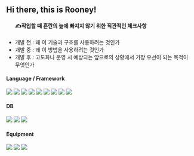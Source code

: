 <h2> Hi there, this is Rooney! </h2>
<ul>
<h4>✍️작업할 때 혼란의 늪에 빠지지 않기 위한 직관적인 체크사항 </h4>
  <li> 개발 전 : 왜 이 기술과 구조를 사용하려는 것인가 </li>
  <li> 개발 중 : 왜 이 방법을 사용하려는 것인가 </li>
  <li> 개발 후 : 고도화나 운영 시 예상되는 앞으로의 상황에서 가장 우선이 되는 목적이 무엇인가 </li>
</ul>
  
<h4> Language / Framework </h4>  
<span><img src="https://img.shields.io/badge/javascript-F7DF1E?style=flat-square&logo=javascript&logoColor=white"/></span> 
<span><img src="https://img.shields.io/badge/Node.js-339933?style=flat-square&logo=Node.js&logoColor=white"></span> 
<span><img src="https://img.shields.io/badge/Express-000000?style=flat-square&logo=Express&logoColor=white"></span> 
<span><img src="https://img.shields.io/badge/NestJs-E0234E?style=flat-square&logo=NestJs&logoColor=white"></span>
<span><img src="https://img.shields.io/badge/React-61DAFB?style=flat-square&logo=React&logoColor=black"></span>
<span><img src="https://img.shields.io/badge/Next.js-000000?style=flat-square&logo=Next.js&logoColor=white"></span>
<span><img src="https://img.shields.io/badge/java-6DB33F?style=flat-square&logo=java&logoColor=white"/></span> 
<span><img src="https://img.shields.io/badge/Springboot-6DB33F?style=flat-square&logo=springboot&logoColor=white"/></span>
<span><img src="https://img.shields.io/badge/Python-3776AB?style=flat-square&logo=python&logoColor=white"/></span>

<h4> DB </h4>
<span><img src="https://img.shields.io/badge/MySQL-4479A1?style=flat-square&logo=mysql&logoColor=white"></span> <span><img src="https://img.shields.io/badge/PostgreSQL-4169E1?style=flat-square&logo=postgresql&logoColor=white"></span> <span><img src="https://img.shields.io/badge/MongoDB-47A248?style=flat-square&logo=MongoDB&logoColor=white"></span> 
<h4> Equipment </h4>
<span><img src="https://img.shields.io/badge/Linux-FCC624?style=flat-square&logo=Linux&logoColor=black"> <img src="https://img.shields.io/badge/aws EC2-FF9900?style=flat-square&logo=amazonaws&logoColor=white"> <img src="https://img.shields.io/badge/Nginx-009639?style=flat-square&logo=Nginx&logoColor=white">








<!--
**loveyrooney/loveyrooney** is a ✨ _special_ ✨ repository because its `README.md` (this file) appears on your GitHub profile.

Here are some ideas to get you started:

- 🔭 I’m currently working on ...
- 🌱 I’m currently learning ...
- 👯 I’m looking to collaborate on ...
- 🤔 I’m looking for help with ...
- 💬 Ask me about ...
- 📫 How to reach me: ...
- 😄 Pronouns: ...
- ⚡ Fun fact: ...
-->
